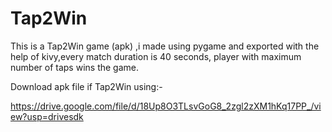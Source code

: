 # Tap2Win
This is a Tap2Win game (apk) ,i made using pygame and exported with the help of kivy,every match duration is 40 seconds, player with maximum number of taps wins the game.

Download apk file if Tap2Win using:-

https://drive.google.com/file/d/18Up8O3TLsvGoG8_2zgl2zXM1hKq17PP_/view?usp=drivesdk
